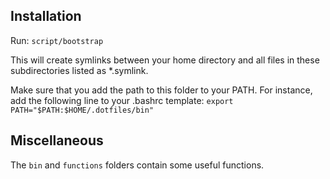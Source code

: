 ## Installation

Run:
`script/bootstrap`

This will create symlinks between your home directory and all files in these subdirectories listed as *.symlink.

Make sure that you add the path to this folder to your PATH. For instance, add the following line to your .bashrc template:
`export PATH="$PATH:$HOME/.dotfiles/bin"`

## Miscellaneous

The `bin` and `functions` folders contain some useful functions.
